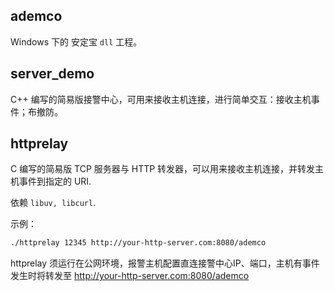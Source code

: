 ## ademco

Windows 下的 安定宝 `dll` 工程。

## server_demo

C++ 编写的简易版接警中心，可用来接收主机连接，进行简单交互：接收主机事件；布撤防。

## httprelay

C 编写的简易版 TCP 服务器与 HTTP 转发器，可以用来接收主机连接，并转发主机事件到指定的 URI.

依赖 `libuv, libcurl`.

示例：

```bash
./httprelay 12345 http://your-http-server.com:8080/ademco
```

httprelay 须运行在公网环境，报警主机配置直连接警中心IP、端口，主机有事件发生时将转发至 http://your-http-server.com:8080/ademco
